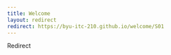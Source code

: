 ```yaml
---
title: Welcome
layout: redirect
redirect: https://byu-itc-210.github.io/welcome/S01
---
```

Redirect
